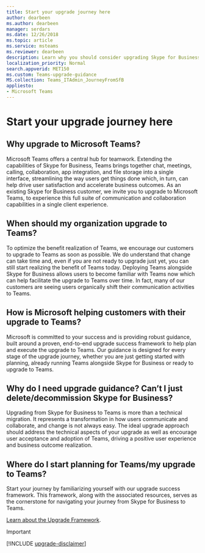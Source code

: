 ```yaml
---
title: Start your upgrade journey here
author: dearbeen
ms.author: dearbeen
manager: serdars
ms.date: 12/26/2018
ms.topic: article
ms.service: msteams
ms.reviewer: dearbeen
description: Learn why you should consider upgrading Skype for Business to Microsoft Teams. 
localization_priority: Normal
search.appverid: MET150
ms.custom: Teams-upgrade-guidance
MS.collection: Teams_ITAdmin_JourneyFromSfB
appliesto:
- Microsoft Teams
---
```


# Start your upgrade journey here

## Why upgrade to Microsoft Teams?

Microsoft Teams offers a central hub for teamwork. Extending the capabilities of Skype for Business, Teams brings together chat, meetings, calling, collaboration, app integration, and file storage into a single interface, streamlining the way users get things done which, in turn, can help drive user satisfaction and accelerate business outcomes. As an existing Skype for Business customer, we invite you to upgrade to Microsoft Teams, to experience this full suite of communication and collaboration capabilities in a single client experience. 

## When should my organization upgrade to Teams?

To optimize the benefit realization of Teams, we encourage our customers to upgrade to Teams as soon as possible. We do understand that change can take time and, even if you are not ready to upgrade just yet, you can still start realizing the benefit of Teams today. Deploying Teams alongside Skype for Business allows users to become familiar with Teams now which can help facilitate the upgrade to Teams over time. In fact, many of our customers are seeing users organically shift their communication activities to Teams.  
 
## How is Microsoft helping customers with their upgrade to Teams? 

Microsoft is committed to your success and is providing robust guidance, built around a proven, end-to-end upgrade success framework to help plan and execute the upgrade to Teams. Our guidance is designed for every stage of the upgrade journey, whether you are just getting started with planning, already running Teams alongside Skype for Business or ready to upgrade to Teams.  
 
## Why do I need upgrade guidance? Can’t I just delete/decommission Skype for Business? 

Upgrading from Skype for Business to Teams is more than a technical migration. It represents a transformation in how users communicate and collaborate, and change is not always easy. The ideal upgrade approach should address the technical aspects of your upgrade as well as encourage user acceptance and adoption of Teams, driving a positive user experience and business outcome realization. 

## Where do I start planning for Teams/my upgrade to Teams? 

Start your journey by familiarizing yourself with our upgrade success framework. This framework, along with the associated resources, serves as the cornerstone for navigating your journey from Skype for Business to Teams.  

[Learn about the Upgrade Framework](upgrade-framework.md).

> [!IMPORTANT]
> [!INCLUDE [upgrade-disclaimer](includes/upgrade-disclaimer.md)]
